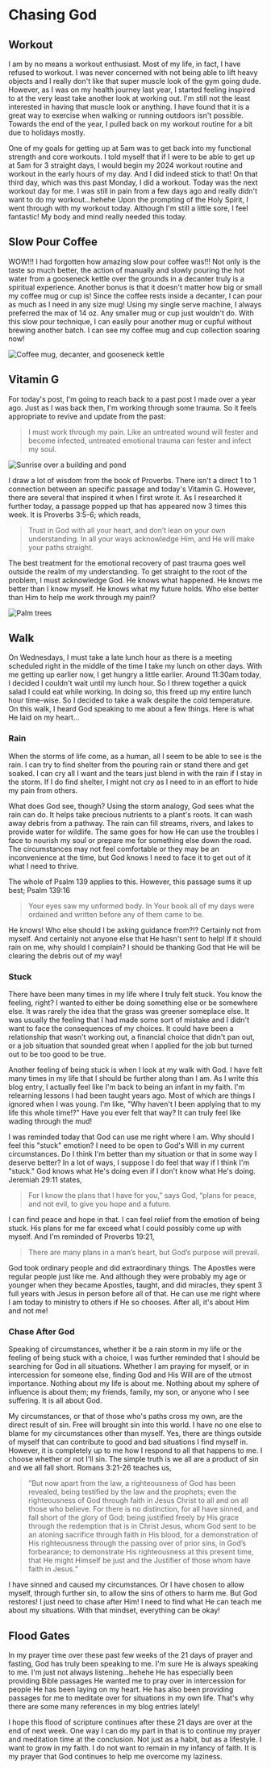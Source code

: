 # Chasing God

## Workout

I am by no means a workout enthusiast. Most of my life, in fact, I have refused to workout. I was never concerned with not being able to lift heavy objects and I really don't like that super muscle look of the gym going dude. However, as I was on my health journey last year, I started feeling inspired to at the very least take another look at working out. I'm still not the least interested in having that muscle look or anything. I have found that it is a great way to exercise when walking or running outdoors isn't possible. Towards the end of the year, I pulled back on my workout routine for a bit due to holidays mostly.

One of my goals for getting up at 5am was to get back into my functional strength and core workouts. I told myself that if I were to be able to get up at 5am for 3 straight days, I would begin my 2024 workout routine and workout in the early hours of my day. And I did indeed stick to that! On that third day, which was this past Monday, I did a workout. Today was the next workout day for me. I was still in pain from a few days ago and really didn't want to do my workout...hehehe Upon the prompting of the Holy Spirit, I went through with my workout today. Although I'm still a little sore, I feel fantastic! My body and mind really needed this today.

## Slow Pour Coffee

WOW!!! I had forgotten how amazing slow pour coffee was!!! Not only is the taste so much better, the action of manually and slowly pouring the hot water from a gooseneck kettle over the grounds in a decanter truly is a spiritual experience. Another bonus is that it doesn't matter how big or small my coffee mug or cup is! Since the coffee rests inside a decanter, I can pour as much as I need in any size mug! Using my single serve machine, I always preferred the max of 14 oz. Any smaller mug or cup just wouldn't do. With this slow pour technique, I can easily pour another mug or cupful without brewing another batch. I can see my coffee mug and cup collection soaring now!

![Coffee mug, decanter, and gooseneck kettle](./img/IMG_1935.jpeg)

## Vitamin G

For today's post, I'm going to reach back to a past post I made over a year ago. Just as I was back then, I'm working through some trauma. So it feels appropriate to revive and update from the past:

> I must work through my pain. Like an untreated wound will fester and become infected, untreated emotional trauma can fester and infect my soul.

![Sunrise over a building and pond](./img/IMG_1940.jpeg)

I draw a lot of wisdom from the book of Proverbs. There isn't a direct 1 to 1 connection between an specific passage and today's Vitamin G. However, there are several that inspired it when I first wrote it. As I researched it further today, a passage popped up that has appeared now 3 times this week. It is Proverbs 3:5-6; which reads,

> Trust in God with all your heart, and don’t lean on your own understanding. In all your ways acknowledge Him, and He will make your paths straight.

The best treatment for the emotional recovery of past trauma goes well outside the realm of my understanding. To get straight to the root of the problem, I must acknowledge God. He knows what happened. He knows me better than I know myself. He knows what my future holds. Who else better than Him to help me work through my pain!?

![Palm trees](./img/IMG_1941.jpeg)

## Walk

On Wednesdays, I must take a late lunch hour as there is a meeting scheduled right in the middle of the time I take my lunch on other days. With me getting up earlier now, I get hungry a little earlier. Around 11:30am today, I decided I couldn't wait until my lunch hour. So I threw together a quick salad I could eat while working. In doing so, this freed up my entire lunch hour time-wise. So I decided to take a walk despite the cold temperature. On this walk, I heard God speaking to me about a few things. Here is what He laid on my heart...

### Rain

When the storms of life come, as a human, all I seem to be able to see is the rain. I can try to find shelter from the pouring rain or stand there and get soaked. I can cry all I want and the tears just blend in with the rain if I stay in the storm. If I do find shelter, I might not cry as I need to in an effort to hide my pain from others.

What does God see, though? Using the storm analogy, God sees what the rain can do. It helps take precious nutrients to a plant's roots. It can wash away debris from a pathway. The rain can fill streams, rivers, and lakes to provide water for wildlife. The same goes for how He can use the troubles I face to nourish my soul or prepare me for something else down the road. The circumstances may not feel comfortable or they may be an inconvenience at the time, but God knows I need to face it to get out of it what I need to thrive.

The whole of Psalm 139 applies to this. However, this passage sums it up best; Psalm 139:16

> Your eyes saw my unformed body. In Your book all of my days were ordained and written before any of them came to be.

He knows! Who else should I be asking guidance from?!? Certainly not from myself. And certainly not anyone else that He hasn't sent to help! If it should rain on me, why should I complain? I should be thanking God that He will be clearing the debris out of my way!

### Stuck

There have been many times in my life where I truly felt stuck. You know the feeling, right? I wanted to either be doing something else or be somewhere else. It was rarely the idea that the grass was greener someplace else. It was usually the feeling that I had made some sort of mistake and I didn't want to face the consequences of my choices. It could have been a relationship that wasn't working out, a financial choice that didn't pan out, or a job situation that sounded great when I applied for the job but turned out to be too good to be true.

Another feeling of being stuck is when I look at my walk with God. I have felt many times in my life that I should be further along than I am. As I write this blog entry, I actually feel like I'm back to being an infant in my faith. I'm relearning lessons I had been taught years ago. Most of which are things I ignored when I was young. I'm like, "Why haven't I been applying that to my life this whole time!?" Have you ever felt that way? It can truly feel like wading through the mud!

I was reminded today that God can use me right where I am. Why should I feel this "stuck" emotion? I need to be open to God's Will in my current circumstances. Do I think I'm better than my situation or that in some way I deserve better? In a lot of ways, I suppose I do feel that way if I think I'm "stuck." God knows what He's doing even if I don't know what He's doing. Jeremiah 29:11 states,

> For I know the plans that I have for you,” says God, “plans for peace, and not evil, to give you hope and a future.

I can find peace and hope in that. I can feel relief from the emotion of being stuck. His plans for me far exceed what I could possibly come up with myself. And I'm reminded of Proverbs 19:21,

> There are many plans in a man’s heart, but God’s purpose will prevail.

God took ordinary people and did extraordinary things. The Apostles were regular people just like me. And although they were probably my age or younger when they became Apostles, taught, and did miracles, they spent 3 full years with Jesus in person before all of that. He can use me right where I am today to ministry to others if He so chooses. After all, it's about Him and not me!

### Chase After God

Speaking of circumstances, whether it be a rain storm in my life or the feeling of being stuck with a choice, I was further reminded that I should be searching for God in all situations. Whether I am praying for myself, or in intercession for someone else, finding God and His Will are of the utmost importance. Nothing about my life is about me. Nothing about my sphere of influence is about them; my friends, family, my son, or anyone who I see suffering. It is all about God.

My circumstances, or that of those who's paths cross my own, are the direct result of sin. Free will brought sin into this world. I have no one else to blame for my circumstances other than myself. Yes, there are things outside of myself that can contribute to good and bad situations I find myself in. However, it is completely up to me how I respond to all that happens to me. I choose whether or not I'll sin. The simple truth is we all are a product of sin and we all fall short. Romans 3:21-26 teaches us,

> ”But now apart from the law, a righteousness of God has been revealed, being testified by the law and the prophets; even the righteousness of God through faith in Jesus Christ to all and on all those who believe. For there is no distinction, for all have sinned, and fall short of the glory of God; being justified freely by His grace through the redemption that is in Christ Jesus, whom God sent to be an atoning sacrifice through faith in His blood, for a demonstration of His righteousness through the passing over of prior sins, in God’s forbearance; to demonstrate His righteousness at this present time, that He might Himself be just and the Justifier of those whom have faith in Jesus.“

I have sinned and caused my circumstances. Or I have chosen to allow myself, through further sin, to allow the sins of others to harm me. But God restores! I just need to chase after Him! I need to find what He can teach me about my situations. With that mindset, everything can be okay!

## Flood Gates

In my prayer time over these past few weeks of the 21 days of prayer and fasting, God has truly been speaking to me. I'm sure He is always speaking to me. I'm just not always listening...hehehe He has especially been providing Bible passages He wanted me to pray over in intercession for people He has been laying on my heart. He has also been providing passages for me to meditate over for situations in my own life. That's why there are some many references in my blog entries lately!

I hope this flood of scripture continues after these 21 days are over at the end of next week. One way I can do my part in that is to continue my prayer and meditation time at the conclusion. Not just as a habit, but as a lifestyle. I want to grow in my faith. I do not want to remain in my infancy of faith. It is my prayer that God continues to help me overcome my laziness.
